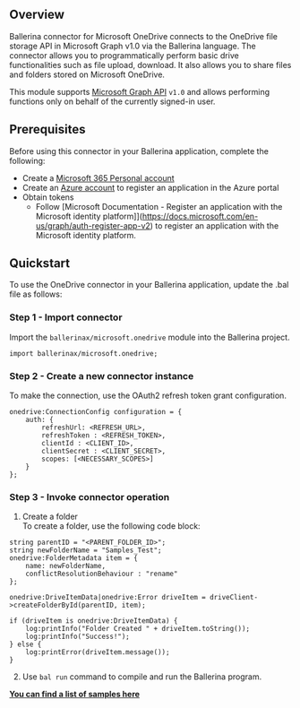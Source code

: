 ## Overview
Ballerina connector for Microsoft OneDrive connects to the OneDrive file storage API in Microsoft Graph v1.0 via the 
Ballerina language. The connector allows you to programmatically perform basic drive functionalities such as file 
upload, download. It also allows you to share files and folders stored on Microsoft OneDrive.

This module supports [Microsoft Graph API](https://docs.microsoft.com/en-us/graph/overview) `v1.0` and allows performing functions only on behalf of the currently signed-in user.
## Prerequisites
Before using this connector in your Ballerina application, complete the following:

* Create a [Microsoft 365 Personal account](https://www.office.com/)
* Create an [Azure account](https://azure.microsoft.com/en-us/) to register an application in the Azure portal
* Obtain tokens
    - Follow [Microsoft Documentation - Register an application with the Microsoft identity platform]](https://docs.microsoft.com/en-us/graph/auth-register-app-v2) to register an application with the Microsoft identity platform.

## Quickstart
To use the OneDrive connector in your Ballerina application, update the .bal file as follows:
### Step 1 - Import connector
Import the `ballerinax/microsoft.onedrive` module into the Ballerina project.
```ballerina
import ballerinax/microsoft.onedrive;
```
### Step 2 - Create a new connector instance
To make the connection, use the OAuth2 refresh token grant configuration.
```ballerina
onedrive:ConnectionConfig configuration = {
    auth: {
        refreshUrl: <REFRESH_URL>,
        refreshToken : <REFRESH_TOKEN>,
        clientId : <CLIENT_ID>,
        clientSecret : <CLIENT_SECRET>,
        scopes: [<NECESSARY_SCOPES>]
    }
};
```
### Step 3 - Invoke connector operation

1. Create a folder <br/>
    To create a folder, use the following code block:

```ballerina
string parentID = "<PARENT_FOLDER_ID>";
string newFolderName = "Samples_Test";
onedrive:FolderMetadata item = {
    name: newFolderName,
    conflictResolutionBehaviour : "rename"
};

onedrive:DriveItemData|onedrive:Error driveItem = driveClient->createFolderById(parentID, item);

if (driveItem is onedrive:DriveItemData) {
    log:printInfo("Folder Created " + driveItem.toString());
    log:printInfo("Success!");
} else {
    log:printError(driveItem.message());
}
```

2. Use `bal run` command to compile and run the Ballerina program.

**[You can find a list of samples here](https://github.com/ballerina-platform/module-ballerinax-microsoft.onedrive/tree/master/onedrive/samples)**
